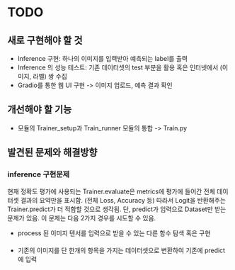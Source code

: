 # TODO

## 새로 구현해야 할 것
- Inference 구현: 하나의 이미지를 입력받아 예측되는 label를 출력
- Inference 의 성능 테스트: 기존 데이터셋의 test 부분을 활용 혹은 인터넷에서 (이미지, 라벨) 쌍 수집
- Gradio를 통한 웹 UI 구현 -> 이미지 업로드, 예측 결과 확인


## 개선해야 할 기능
- 모듈의 Trainer_setup과 Train_runner 모듈의 통합 -> Train.py


## 발견된 문제와 해결방향
### inference 구현문제
현재 정확도 평가에 사용되는 Trainer.evaluate은 metrics에 평가에 들어간 전체 데이터셋 결과의 요약만을 표시함. (전체 Loss, Accuracy 등)
따라서 Logit을 반환해주는 Trainer.predict가 더 적합할 것으로 생각됨. 단, predict가 입력으로 Dataset만 받는 문제가 있음.
이 문제는 다음 2가지 경우를 시도할 수 있음.
- process 된 이미지 텐서를 입력으로 받을 수 있는 다른 함수 탐색 혹은 구현
#### 
- 기존의 이미지를 단 한개의 항목을 가지는 데이터셋으로 변환하여 기존에 predict에 입력
